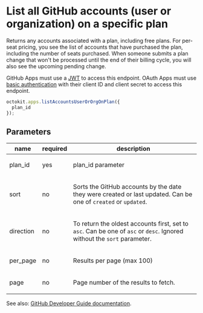 # List all GitHub accounts (user or organization) on a specific plan

Returns any accounts associated with a plan, including free plans. For per-seat pricing, you see the list of accounts that have purchased the plan, including the number of seats purchased. When someone submits a plan change that won't be processed until the end of their billing cycle, you will also see the upcoming pending change.

GitHub Apps must use a [JWT](https://developer.github.com/apps/building-github-apps/authenticating-with-github-apps/#authenticating-as-a-github-app) to access this endpoint. OAuth Apps must use [basic authentication](https://developer.github.com/v3/auth/#basic-authentication) with their client ID and client secret to access this endpoint.

```js
octokit.apps.listAccountsUserOrOrgOnPlan({
  plan_id
});
```

## Parameters

<table>
  <thead>
    <tr>
      <th>name</th>
      <th>required</th>
      <th>description</th>
    </tr>
  </thead>
  <tbody>
    <tr><td>plan_id</td><td>yes</td><td>

plan_id parameter

</td></tr>
<tr><td>sort</td><td>no</td><td>

Sorts the GitHub accounts by the date they were created or last updated. Can be one of `created` or `updated`.

</td></tr>
<tr><td>direction</td><td>no</td><td>

To return the oldest accounts first, set to `asc`. Can be one of `asc` or `desc`. Ignored without the `sort` parameter.

</td></tr>
<tr><td>per_page</td><td>no</td><td>

Results per page (max 100)

</td></tr>
<tr><td>page</td><td>no</td><td>

Page number of the results to fetch.

</td></tr>
  </tbody>
</table>

See also: [GitHub Developer Guide documentation](endpoint.documentationUrl).
